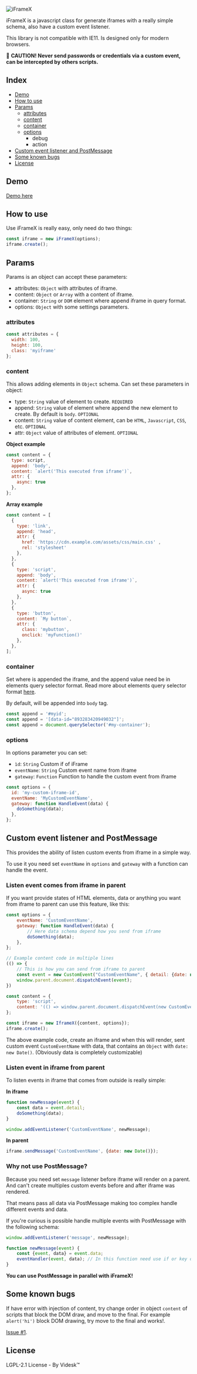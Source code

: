 ![iFrameX](https://user-images.githubusercontent.com/23618492/57744560-b3314280-7697-11e9-819f-010a7c39247a.png)

iFrameX is a javascript class for generate iframes with a really simple schema, also have a custom event listener.

This library is not compatible with IE11. Is designed only for modern browsers.

:rotating_light: **CAUTION! Never send passwords or credentials via a custom event, can be intercepted by others scripts.**

## Index

- [Demo](https://github.com/videsk/iFrameX#demo)
- [How to use](https://github.com/videsk/iFrameX#how-to-use)
- [Params](https://github.com/videsk/iFrameX#configuration)
  - [attributes](https://github.com/videsk/iFrameX#attr)
  - [content](https://github.com/videsk/iFrameX#content)
  - [container](https://github.com/videsk/iFrameX#append)
  - [options](https://github.com/videsk/iFrameX#config)
    - debug
    - action
- [Custom event listener and PostMessage](https://github.com/videsk/iFrameX#send-postmessage)
- [Some known bugs](https://github.com/videsk/iFrameX#some-known-bugs)
- [License](https://github.com/videsk/iFrameX#license)

## Demo

[Demo here](https://videsk.github.io/iFrameX/examples/)

## How to use

Use iFrameX is really easy, only need do two things:

```js
const iframe = new iFrameX(options);
iframe.create();
```

## Params

Params is an object can accept these parameters:

- attributes: `Object` with attributes of iframe.
- content: `Object` or `Array` with a content of iframe.
- container: `String` or `DOM` element where append iframe in query format.
- options: `Object` with some settings parameters.

### attributes

```js
const attributes = {
  width: 100,
  height: 100,
  class: 'myiframe'
};
```

### content

This allows adding elements in `Object` schema. Can set these parameters in object:

- type: `String` value of element to create. `REQUIRED`
- append: `String` value of element where append the new element to create. By default is `body`. `OPTIONAL`
- content: `String` value of content element, can be `HTML`, `Javascript`, `CSS`, etc. `OPTIONAL`
- attr: `Object` value of attributes of element. `OPTIONAL`

**Object example**
```js
const content = {
  type: script,
  append: 'body',
  content: `alert('This executed from iframe')`,
  attr: {
    async: true
  },
};
```

**Array example**
```js
const content = [
  {
    type: 'link',
    append: 'head',
    attr: {
      href: 'https://cdn.example.com/assets/css/main.css' ,
      rel: 'stylesheet'
    },
  },
  {
    type: 'script',
    append: 'body',
    content: `alert('This executed from iframe')`,
    attr: {
      async: true
    },
  },
  {
    type: 'button',
    content: `My button`,
    attr: {
      class: 'mybutton',
      onclick: 'myFunction()'
    },
  },
];
```

### container

Set where is appended the iframe, and the append value need be in elements query selector format. Read more about elements query selector format [here](https://developer.mozilla.org/es/docs/Web/API/Document/querySelector).

By default, will be appended into `body` tag.

```js
const append = '#myid';
const append = '[data-id="893283420949032"]';
const append = document.querySelector('#my-container');
```

### options

In options parameter you can set:

- `ìd`: `String` Custom if of iFrame
- `eventName`: `String` Custom event name from iframe
- `gateway`: `Function` Function to handle the custom event from iframe

```js
const options = {
  id: 'my-custom-iframe-id',
  eventName: 'MyCustomEventName',
  gateway: function HandleEvent(data) {
    doSomething(data);
  },
};
```

## Custom event listener and PostMessage
This provides the ability of listen custom events from iframe in a simple way.

To use it you need set `eventName` in `options` and `gateway` with a function can handle the event.

### Listen event comes from iframe in parent

If you want provide states of HTML elements, data or anything you want from iframe to parent can use this feature, like this:

```js
const options = {
    eventName: 'CustomEventName',
    gateway: function HandleEvent(data) {
        // Here data schema depend how you send from iframe
        doSomething(data);
    },
}; 

// Example content code in multiple lines
(() => {
    // This is how you can send from iframe to parent
    const event = new CustomEvent("CustomEventName", { detail: {date: new Date()} });
    window.parent.document.dispatchEvent(event);
})

const content = {
    type: 'script',
    content: '(() => window.parent.document.dispatchEvent(new CustomEvent("CustomEventName", { detail: {date: new Date()} })))', // Example content in one line
}; 

const iframe = new IframeX({content, options});
iframe.create();
```

The above example code, create an iframe and when this will render, sent custom event `CustomEventName` with data, that contains an `Object` with `date: new Date()`. (Obviously data is completely customizable)

### Listen event in iframe from parent

To listen events in iframe that comes from outside is really simple:

**In iframe**
```js
function newMessage(event) {
    const data = event.detail;
    doSomething(data);
}

window.addEventListener('CustomEventName', newMessage);
```

**In parent**
```js
iframe.sendMessage('CustomEventName', {date: new Date()});
```

### Why not use PostMessage?

Because you need set `message` listener before iframe will render on a parent. And can't create multiples custom events before and after iframe was rendered.

That means pass all data via PostMessage making too complex handle different events and data.

If you're curious is possible handle multiple events with PostMessage with the following schema:

```js
window.addEventListener('message', newMessage);

function newMessage(event) {
    const {event, data} = event.data;
    eventHandler(event, data); // In this function need use if or key object access by event name.   
}
```

**You can use PostMessage in parallel with iFrameX!**


## Some known bugs
If have error with injection of content, try change order in object `content` of scripts that block the DOM draw, and move to the final.
For example `alert('hi')` block DOM drawing, try move to the final and works!.

[Issue #1](https://github.com/videsk/iFrameX/issues/1).

## License

 LGPL-2.1 License - By Videsk™
